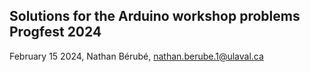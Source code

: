 ## Solutions for the Arduino workshop problems Progfest 2024
February 15 2024, Nathan Bérubé, nathan.berube.1@ulaval.ca
